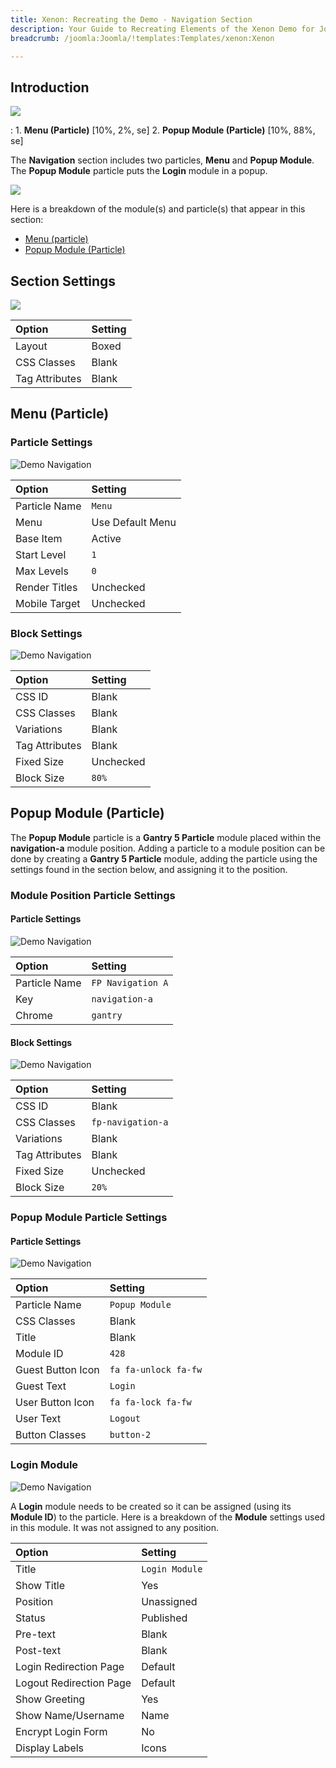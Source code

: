 ```yaml
---
title: Xenon: Recreating the Demo - Navigation Section
description: Your Guide to Recreating Elements of the Xenon Demo for Joomla
breadcrumb: /joomla:Joomla/!templates:Templates/xenon:Xenon

---
```


## Introduction

![](assets/demo_2.jpeg)

:   1. **Menu (Particle)** [10%, 2%, se]
    2. **Popup Module (Particle)** [10%, 88%, se]

The **Navigation** section includes two particles, **Menu** and **Popup Module**. The **Popup Module** particle puts the **Login** module in a popup.

![](assets/home_navigation.jpeg)

Here is a breakdown of the module(s) and particle(s) that appear in this section:

* [Menu (particle)](#menu-(particle))
* [Popup Module (Particle)](#popup-module-(particle))

## Section Settings

![](assets/demo_navigation_settings.jpeg)

| Option           | Setting     |
| :--------------- | :---------- |
| Layout           | Boxed       |
| CSS Classes      | Blank       |
| Tag Attributes   | Blank       |

## Menu (Particle)

### Particle Settings

![Demo Navigation](demo_navigation_1.jpeg)

| Option        | Setting          |
| :-----        | :-----           |
| Particle Name | `Menu`           |
| Menu          | Use Default Menu |
| Base Item     | Active           |
| Start Level   | `1`              |
| Max Levels    | `0`              |
| Render Titles | Unchecked        |
| Mobile Target | Unchecked        |

### Block Settings

![Demo Navigation](demo_navigation_2.jpeg)

| Option         | Setting   |
| :-----         | :-----    |
| CSS ID         | Blank     |
| CSS Classes    | Blank     |
| Variations     | Blank     |
| Tag Attributes | Blank     |
| Fixed Size     | Unchecked |
| Block Size     | `80%`     |

## Popup Module (Particle)

The **Popup Module** particle is a **Gantry 5 Particle** module placed within the **navigation-a** module position. Adding a particle to a module position can be done by creating a **Gantry 5 Particle** module, adding the particle using the settings found in the section below, and assigning it to the position.

### Module Position Particle Settings

#### Particle Settings

![Demo Navigation](demo_navigation_3.jpeg)

| Option        | Setting           |
| :-----        | :-----            |
| Particle Name | `FP Navigation A` |
| Key           | `navigation-a`    |
| Chrome        | `gantry`          |

#### Block Settings

![Demo Navigation](demo_navigation_4.jpeg)

| Option         | Setting           |
| :-----         | :-----            |
| CSS ID         | Blank             |
| CSS Classes    | `fp-navigation-a` |
| Variations     | Blank             |
| Tag Attributes | Blank             |
| Fixed Size     | Unchecked         |
| Block Size     | `20%`             |

### Popup Module Particle Settings

#### Particle Settings

![Demo Navigation](demo_navigation_5.png)

| Option            | Setting              |
| :-----            | :-----               |
| Particle Name     | `Popup Module`       |
| CSS Classes       | Blank                |
| Title             | Blank                |
| Module ID         | `428`                |
| Guest Button Icon | `fa fa-unlock fa-fw` |
| Guest Text        | `Login`              |
| User Button Icon | `fa fa-lock fa-fw`   |
| User Text         | `Logout`             |
| Button Classes    | `button-2`           |

### Login Module

![Demo Navigation](demo_2b.jpeg)

A **Login** module needs to be created so it can be assigned (using its **Module ID**) to the particle. Here is a breakdown of the **Module** settings used in this module. It was not assigned to any position.

| Option                  | Setting        |
| :-----                  | :-----         |
| Title                   | `Login Module` |
| Show Title              | Yes            |
| Position                | Unassigned     |
| Status                  | Published      |
| Pre-text                | Blank          |
| Post-text               | Blank          |
| Login Redirection Page  | Default        |
| Logout Redirection Page | Default        |
| Show Greeting           | Yes            |
| Show Name/Username      | Name           |
| Encrypt Login Form      | No             |
| Display Labels          | Icons          |
